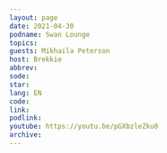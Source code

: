 ```yaml
---
layout: page
date: 2021-04-30
podname: Swan Lounge
topics: 
guests: Mikhaila Peterson
host: Brekkie
abbrev: 
sode: 
star: 
lang: EN
code: 
link: 
podlink: 
youtube: https://youtu.be/pGXbzleZku0
archive: 
---
```

